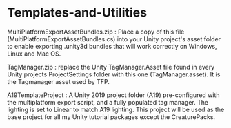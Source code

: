 # Templates-and-Utilities

MultiPlatformExportAssetBundles.zip : Place a copy of this file (MultiPlatformExportAssetBundles.cs) into your Unity project's asset folder to enable exporting .unity3d bundles that will work correctly on Windows, Linux and Mac OS. 

TagManager.zip : replace the Unity TagManager.Asset file found in every Unity projects ProjectSettings folder with this one (TagManager.asset).  It is the Tagmanager asset used by TFP.

A19TemplateProject : A Unity 2019 project folder (A19) pre-configured with the multiplatform export script, and a fully populated tag manager.  The lighting is set to Linear to match A19 lighting.  This project will be used as the base project for all my Unity tutorial packages except the CreaturePacks.